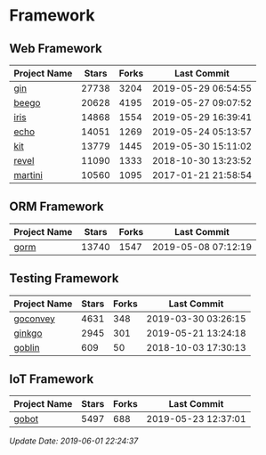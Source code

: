 # Framework

## Web Framework

| Project Name | Stars | Forks | Last Commit |
| ------------ | ----- | ----- | ----------- |
| [gin](https://github.com/gin-gonic/gin) | 27738 | 3204 | 2019-05-29 06:54:55 |
| [beego](https://github.com/astaxie/beego) | 20628 | 4195 | 2019-05-27 09:07:52 |
| [iris](https://github.com/kataras/iris) | 14868 | 1554 | 2019-05-29 16:39:41 |
| [echo](https://github.com/labstack/echo) | 14051 | 1269 | 2019-05-24 05:13:57 |
| [kit](https://github.com/go-kit/kit) | 13779 | 1445 | 2019-05-30 15:11:02 |
| [revel](https://github.com/revel/revel) | 11090 | 1333 | 2018-10-30 13:23:52 |
| [martini](https://github.com/go-martini/martini) | 10560 | 1095 | 2017-01-21 21:58:54 |

## ORM Framework

| Project Name | Stars | Forks | Last Commit |
| ------------ | ----- | ----- | ----------- |
| [gorm](https://github.com/jinzhu/gorm) | 13740 | 1547 | 2019-05-08 07:12:19 |

## Testing Framework

| Project Name | Stars | Forks | Last Commit |
| ------------ | ----- | ----- | ----------- |
| [goconvey](https://github.com/smartystreets/goconvey) | 4631 | 348 | 2019-03-30 03:26:15 |
| [ginkgo](https://github.com/onsi/ginkgo) | 2945 | 301 | 2019-05-21 13:24:18 |
| [goblin](https://github.com/franela/goblin) | 609 | 50 | 2018-10-03 17:30:13 |

## IoT Framework

| Project Name | Stars | Forks | Last Commit |
| ------------ | ----- | ----- | ----------- |
| [gobot](https://github.com/hybridgroup/gobot) | 5497 | 688 | 2019-05-23 12:37:01 |

*Update Date: 2019-06-01 22:24:37*